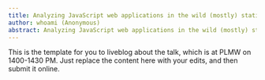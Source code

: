 ```yaml
---
title: Analyzing JavaScript web applications in the wild (mostly) statically
author: whoami (Anonymous)
abstract: Analyzing JavaScript web applications in the wild (mostly) statically
---
```


This is the template for you to liveblog about the talk,
which is at PLMW on 1400-1430 PM.  Just replace the content here
with your edits, and then submit it online.
